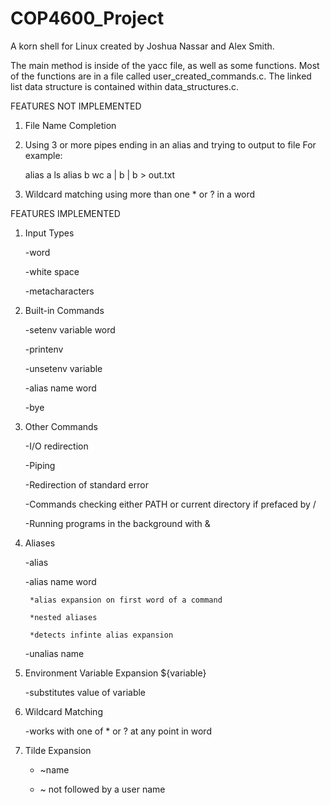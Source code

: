 # COP4600_Project
A korn shell for Linux created by Joshua Nassar and Alex Smith.

The main method is inside of the yacc file, as well as some functions.
Most of the functions are in a file called user_created_commands.c.
The linked list data structure is contained within data_structures.c.


FEATURES NOT IMPLEMENTED
1) File Name Completion

2) Using 3 or more pipes ending in an alias and trying to output to file
	For example:
	
	alias a ls
	alias b wc
	a | b | b > out.txt
	
3) Wildcard matching using more than one * or ? in a word

FEATURES IMPLEMENTED

1) Input Types

	-word
	
	-white space
	
	-metacharacters
	
	
2) Built-in Commands

	-setenv variable word
	
	-printenv
	
	-unsetenv variable
	
	-alias name word
	
	-bye
	
	
3) Other Commands

	-I/O redirection
	
	-Piping
	
	-Redirection of standard error
	
	-Commands checking either PATH or current directory if prefaced by /
	
	-Running programs in the background with &
	

4) Aliases

	-alias
	
	-alias name word
	
		*alias expansion on first word of a command
		
		*nested aliases
		
		*detects infinte alias expansion
		
	-unalias name
	
	
5) Environment Variable Expansion ${variable}

	-substitutes value of variable
	
6) Wildcard Matching

	-works with one of * or ? at any point in word


7) Tilde Expansion

	- ~name
	 
	- ~ not followed by a user name

